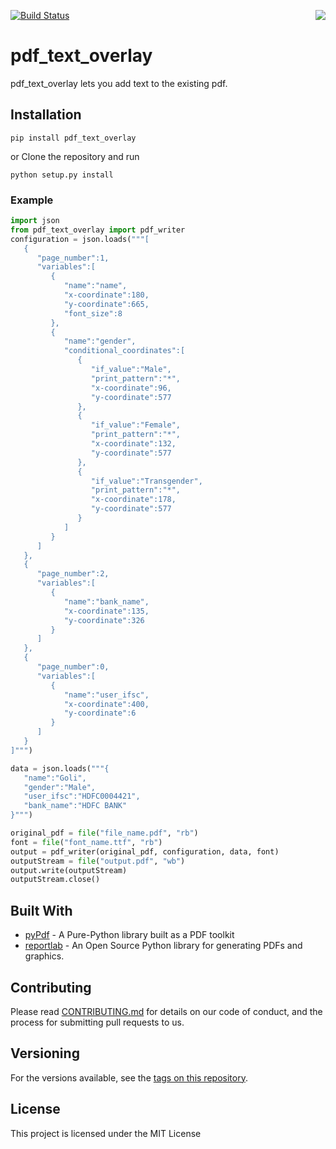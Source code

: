  <a href="https://zerodha.tech"><img src="https://zerodha.tech/static/images/github-badge.svg" align="right" /></a>
[![Build Status](https://img.shields.io/travis/zerodhatech/pdf_text_overlay.svg)](https://travis-ci.org/zerodhatech/pdf_text_overlay)

# pdf_text_overlay

pdf_text_overlay lets you add text to the existing pdf.

## Installation

```pip install pdf_text_overlay```

or Clone the repository and run

```python setup.py install```

### Example

```python
import json
from pdf_text_overlay import pdf_writer
configuration = json.loads("""[
   {
      "page_number":1,
      "variables":[
         {
            "name":"name",
            "x-coordinate":180,
            "y-coordinate":665,
            "font_size":8
         },
         {
            "name":"gender",
            "conditional_coordinates":[
               {
                  "if_value":"Male",
                  "print_pattern":"*",
                  "x-coordinate":96,
                  "y-coordinate":577
               },
               {
                  "if_value":"Female",
                  "print_pattern":"*",
                  "x-coordinate":132,
                  "y-coordinate":577
               },
               {
                  "if_value":"Transgender",
                  "print_pattern":"*",
                  "x-coordinate":178,
                  "y-coordinate":577
               }
            ]
         }
      ]
   },
   {
      "page_number":2,
      "variables":[
         {
            "name":"bank_name",
            "x-coordinate":135,
            "y-coordinate":326
         }
      ]
   },
   {
      "page_number":0,
      "variables":[
         {
            "name":"user_ifsc",
            "x-coordinate":400,
            "y-coordinate":6
         }
      ]
   }
]""")

data = json.loads("""{
   "name":"Goli",
   "gender":"Male",
   "user_ifsc":"HDFC0004421",
   "bank_name":"HDFC BANK"
}""")

original_pdf = file("file_name.pdf", "rb")
font = file("font_name.ttf", "rb")
output = pdf_writer(original_pdf, configuration, data, font)
outputStream = file("output.pdf", "wb")
output.write(outputStream)
outputStream.close()
```
## Built With

* [pyPdf](http://pybrary.net/pyPdf/) - A Pure-Python library built as a PDF toolkit
* [reportlab](https://www.reportlab.com/) - An Open Source Python library for generating PDFs and graphics.

## Contributing

Please read [CONTRIBUTING.md]() for details on our code of conduct, and the process for submitting pull requests to us.

## Versioning

For the versions available, see the [tags on this repository](https://github.com/shridarpatil/pdf_text_overlay/tags).

## License

This project is licensed under the MIT License
